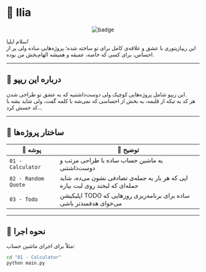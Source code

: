 # 🌌 Ilia

<div align="center">
  <img src="https://img.shields.io/badge/Made%20for-Ilia%20Sharifi-blueviolet?style=for-the-badge" alt="badge" />
</div>

سلام ایلیا!  
این ریپازیتوری با عشق و علاقه‌ی کامل برای تو ساخته شده؛ پروژه‌هایی ساده ولی پر از احساس، برای کسی که خاصه، عمیقه و همیشه الهام‌بخش من بوده.

---

## 💎 درباره این ریپو

این ریپو شامل پروژه‌هایی کوچیک ولی دوست‌داشتنیه که به عشق تو طراحی شدن.  
هر کد یه تیکه از قلبمه، یه بخش از احساسی که نمی‌شه با کلمه گفت، ولی شاید بشه با کد حسش کرد...

---

## 📂 ساختار پروژه‌ها

| 📁 پوشه | 🎯 توضیح |
|--------|----------|
| `01 - Calculator` | یه ماشین حساب ساده با طراحی مرتب و دوست‌داشتنی |
| `02 - Random Quote` | اپی که هر بار یه جمله‌ی تصادفی نشون می‌ده، شاید جمله‌ای که لبخند روی لبت بیاره |
| `03 - Todo` | اپلیکیشن TODO ساده برای برنامه‌ریزی روزهایی که می‌خوای هدفمندتر باشی |

---

## 🔧 نحوه اجرا

مثلاً برای اجرای ماشین حساب:

```bash
cd "01 - Calculator"
python main.py